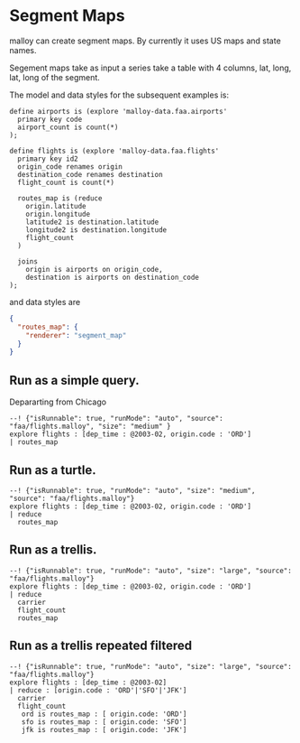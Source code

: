 # Segment Maps

malloy can create segment maps.  By currently it uses US maps and state names.

Segement maps take as input a series take a table with 4 columns, lat, long, lat, long of the segment.

The model and data styles for the subsequent examples is:

```malloy
define airports is (explore 'malloy-data.faa.airports'
  primary key code
  airport_count is count(*)
);

define flights is (explore 'malloy-data.faa.flights'
  primary key id2
  origin_code renames origin
  destination_code renames destination
  flight_count is count(*)

  routes_map is (reduce
    origin.latitude
    origin.longitude
    latitude2 is destination.latitude
    longitude2 is destination.longitude
    flight_count
  )

  joins
    origin is airports on origin_code,
    destination is airports on destination_code
);

```

and data styles are
```json
{
  "routes_map": {
    "renderer": "segment_map"
  }
} 
```
## Run as a simple query.
Depararting from Chicago

```malloy
--! {"isRunnable": true, "runMode": "auto", "source": "faa/flights.malloy", "size": "medium" }
explore flights : [dep_time : @2003-02, origin.code : 'ORD'] 
| routes_map
```

## Run as a turtle.

```malloy
--! {"isRunnable": true, "runMode": "auto", "size": "medium", "source": "faa/flights.malloy"}
explore flights : [dep_time : @2003-02, origin.code : 'ORD'] 
| reduce
  routes_map
```

## Run as a trellis.

```malloy
--! {"isRunnable": true, "runMode": "auto", "size": "large", "source": "faa/flights.malloy"}
explore flights : [dep_time : @2003-02, origin.code : 'ORD'] 
| reduce
  carrier
  flight_count
  routes_map
```

## Run as a trellis repeated filtered

```malloy
--! {"isRunnable": true, "runMode": "auto", "size": "large", "source": "faa/flights.malloy"}
explore flights : [dep_time : @2003-02] 
| reduce : [origin.code : 'ORD'|'SFO'|'JFK']
  carrier
  flight_count
   ord is routes_map : [ origin.code: 'ORD']
   sfo is routes_map : [ origin.code: 'SFO']
   jfk is routes_map : [ origin.code: 'JFK']

```
